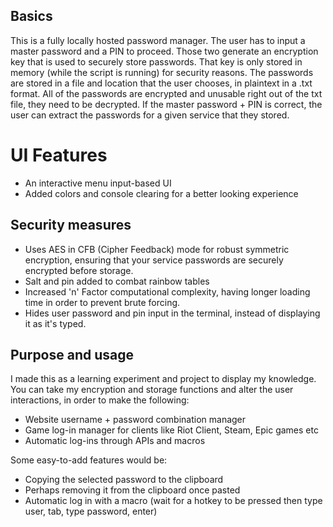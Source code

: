 ## Basics
This is a fully locally hosted password manager.
The user has to input a master password and a PIN to proceed.
Those two generate an encryption key that is used to securely store passwords.
That key is only stored in memory (while the script is running) for security reasons.
The passwords are stored in a file and location that the user chooses, in plaintext in a .txt format.
All of the passwords are encrypted and unusable right out of the txt file, they need to be decrypted.
If the master password + PIN is correct, the user can extract the passwords for a given service that they stored.

# UI Features
- An interactive menu input-based UI
- Added colors and console clearing for a better looking experience

## Security measures
- Uses AES in CFB (Cipher Feedback) mode for robust symmetric encryption, ensuring that your service passwords are securely encrypted before storage.
- Salt and pin added to combat rainbow tables
- Increased 'n' Factor computational complexity, having longer loading time in order to prevent brute forcing.
- Hides user password and pin input in the terminal, instead of displaying it as it's typed.

## Purpose and usage
I made this as a learning experiment and project to display my knowledge.
You can take my encryption and storage functions and alter the user interactions, in order to make the following:
- Website username + password combination manager
- Game log-in manager for clients like Riot Client, Steam, Epic games etc
- Automatic log-ins through APIs and macros

Some easy-to-add features would be:
- Copying the selected password to the clipboard
- Perhaps removing it from the clipboard once pasted
- Automatic log in with a macro (wait for a hotkey to be pressed then type user, tab, type password, enter)
